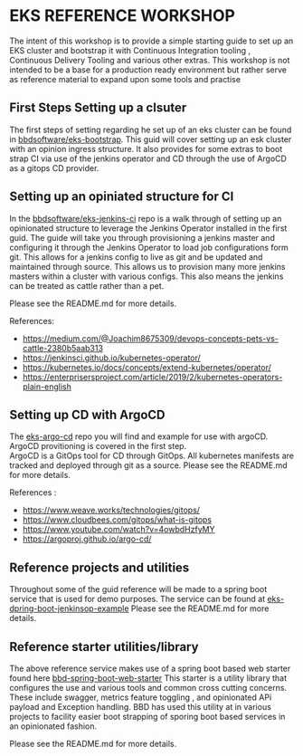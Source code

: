 # EKS REFERENCE WORKSHOP
The intent of this workshop is to provide a simple starting guide to set up an EKS cluster and bootstrap it with Continuous Integration tooling , Continuous Delivery Tooling  and various other extras. 
This workshop is not intended to be a base for a production ready environment but rather serve as reference material to expand upon some tools and practise

## First Steps Setting up a clsuter
The first steps of setting regarding he set up of an eks cluster can be found in  [bbdsoftware/eks-bootstrap](https://github.com/bbdsoftware/eks-bootstrap).
This guid will cover setting up an esk cluster with an opinion ingress structure. It also provides for some extras to boot strap CI via use of the jenkins operator and CD through the use of ArgoCD as a gitops CD provider.

## Setting up an opiniated structure for CI
In the  [bbdsoftware/eks-jenkins-ci](https://github.com/bbdsoftware/eks-jenkins-ci) repo is a walk through of setting up an opinionated structure to leverage the Jenkins Operator installed in the first guid.
The guide will take you through provisioning a jenkins master and configuring it through the Jenkins Operator to load job configurations form git. This allows for a jenkins config to live as git and be updated and maintained through
source. This allows us to provision many more jenkins masters within a cluster with various configs. This also means the jenkins can be treated as cattle rather than a pet.

Please see the README.md for more details.

References: 
* https://medium.com/@Joachim8675309/devops-concepts-pets-vs-cattle-2380b5aab313
* https://jenkinsci.github.io/kubernetes-operator/
* https://kubernetes.io/docs/concepts/extend-kubernetes/operator/
* https://enterprisersproject.com/article/2019/2/kubernetes-operators-plain-english


## Setting up CD with ArgoCD

The [eks-argo-cd](https://github.com/bbdsoftware/eks-argo-cd) repo you will find and example for use with argoCD. ArgoCD provitioning is covered in the first step.  
ArgoCD is a GitOps tool for CD through GitOps. All kubernetes manifests are tracked and deployed through git as a source.
Please see the README.md for more details.

References :

* https://www.weave.works/technologies/gitops/
* https://www.cloudbees.com/gitops/what-is-gitops
* https://www.youtube.com/watch?v=4owbdHzfyMY
* https://argoproj.github.io/argo-cd/

## Reference projects and utilities

Throughout some of the guid reference will be made  to a spring boot service that is used for demo purposes.
The service can be found at [eks-dpring-boot-jenkinsop-example](https://github.com/bbdsoftware/eks-pring-boot-jenkinsop-example)
Please see the README.md for more details.

## Reference starter  utilities/library
The above reference service makes use of a spring boot based web starter found here [bbd-spring-boot-web-starter](https://github.com/bbdsoftware/bbd-spring-boot-web-starter) 
This starter is a utility library that configures the use and various tools and common cross cutting
concerns. These include swagger, metrics feature toggling , and opinionated  APi payload and Exception handling. BBD has used this utility at in various projects to facility easier
boot strapping of sporing boot based services in an opinionated fashion. 

Please see the README.md for more details.



